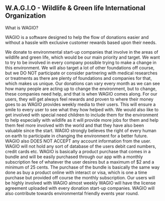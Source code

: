W.A.G.I.O - Wildlife & Green life International Organization
------------------------------------------------------------

What is WAGIO?

WAGIO is a software designed to help the flow of donations easier and without a hassle with exclusive customer rewards based upon their needs.

We donate to environmental start-up companies that involve in the areas of wildlife and green life, which would be our main priority and target. We want to try to be involved in every company possible trying to make a change in this environment. We will also target a lot of other foundations off course, but we DO NOT participate or consider partnering with medical researches or treatments as there are plenty of foundations and companies for that, which makes us unique.
Our donations can vary every month as we can see how many people are acting up to change the environment, but to change, these companies need help, and that is when WAGIO comes along. For our users, they will get always feel rewards and proven to where their money goes to as WAGIO provides weekly media to their users. This will ensure a smile to every user to see what they how helped with. 
We would also like to get involved with special need children to include them for the environment to help especially with wildlife as it will provide more jobs for them and help them feel more involved with the world and that they have also been valuable since the start. 
WAGIO strongly believes the right of every human on earth to participate in changing the environment for a better future.
WAGIO also DOES NOT ACCEPT any account information from the user. WAGIO will not hold any sort of database of the users debit card numbers, credit cards etc. 
WAGIO is basically a product purchase that comes in a bundle and will be easily purchased through our app with a monthly subscription fee of whatever the user desires but a maximum of $2 and a minimum of 25 cents. The purchase of the bundle is basically the same way done as buy a product online with interact or visa, which is one a time purchase but provided off course the monthly subscription. Our users will be highly involved with WAGIO almost weekly
WAGIO will have the license agreement uploaded with every donation start-up companies.
WAGIO will also contribute towards environmental friendly events year round.

